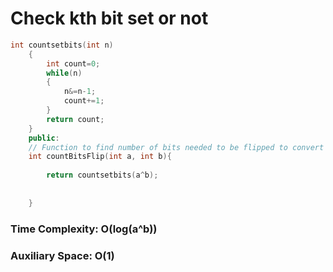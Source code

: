 
# Check kth bit set or not

```C++
int countsetbits(int n)
    {
        int count=0;
        while(n)
        {
            n&=n-1;
            count+=1;
        }
        return count;
    }
    public:
    // Function to find number of bits needed to be flipped to convert A to B
    int countBitsFlip(int a, int b){
        
        return countsetbits(a^b);
        
        
    }

```

### Time Complexity: O(log(a^b))
### Auxiliary Space: O(1)